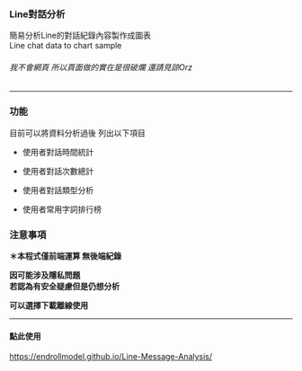 <h3> Line對話分析 </h3>

簡易分析Line的對話紀錄內容製作成圖表        
Line chat data to chart sample

<h6> 我不會網頁 所以頁面做的實在是很破爛 還請見諒Orz </h6>

-------

<h3>功能</h3>
目前可以將資料分析過後 列出以下項目     
 
* 使用者對話時間統計           

* 使用者對話次數總計           

* 使用者對話類型分析

* 使用者常用字詞排行榜

<h3>注意事項</h3>
<b>＊本程式僅前端運算 無後端紀錄</b>          
 
<b>因可能涉及隱私問題</b>        
<b>若認為有安全疑慮但是仍想分析</b>    

<b>可以選擇下載離線使用</b>      

----------

<h4>點此使用</h4>    

https://endrollmodel.github.io/Line-Message-Analysis/

